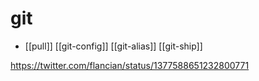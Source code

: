 # git

- [[pull]] [[git-config]] [[git-alias]] [[git-ship]]

https://twitter.com/flancian/status/1377588651232800771


